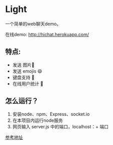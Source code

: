 Light
===
 
一个简单的web聊天demo。

在线demo: http://hichat.herokuapp.com/

特点:
---
* 发送 图片:sunrise:
* 发送 emojis :smile:
* 键盘支持 :musical_keyboard:
* 在线用户统计 :ghost:

怎么运行？
---
1. 安装node、npm、Express、socket.io
2. 在本项目内运行node服务
3. 网页输入 server.js 中的端口，localhost：+ 端口

[参考地址](http://www.cnblogs.com/Wayou/p/hichat_built_with_nodejs_socket.html)



